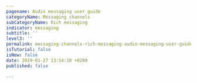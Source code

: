 ```yaml
---
pagename: Audio messaging user guide
categoryName: Messaging channels
subCategoryName: Rich messaging
indicator: messaging
subtitle: ''
level3: ''
permalink: messaging-channels-rich-messaging-audio-messaging-user-guide.html
isTutorial: false
isNew: false
date: 2019-01-27 13:54:10 +0200
published: false

---
```


